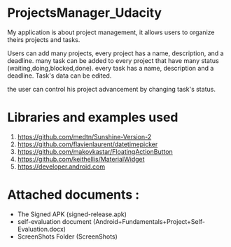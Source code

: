 # ProjectsManager_Udacity

My application is about project management, it allows users to organize theirs projects and tasks.

Users can add many projects, every project has a name, description, and a deadline. many task can be added to every project that have many status (waiting,doing,blocked,done).
every task has a name, description and a deadline.
Task's data can be edited. 

the user can control his project advancement by changing task's status.

# Libraries and examples used 

1. https://github.com/medtn/Sunshine-Version-2
2. https://github.com/flavienlaurent/datetimepicker
3. https://github.com/makovkastar/FloatingActionButton
4. https://github.com/keithellis/MaterialWidget
5. https://developer.android.com

# Attached documents :

* The Signed APK (signed-release.apk)
* self-evaluation document (Android+Fundamentals+Project+Self-Evaluation.docx)
* ScreenShots Folder (ScreenShots)
